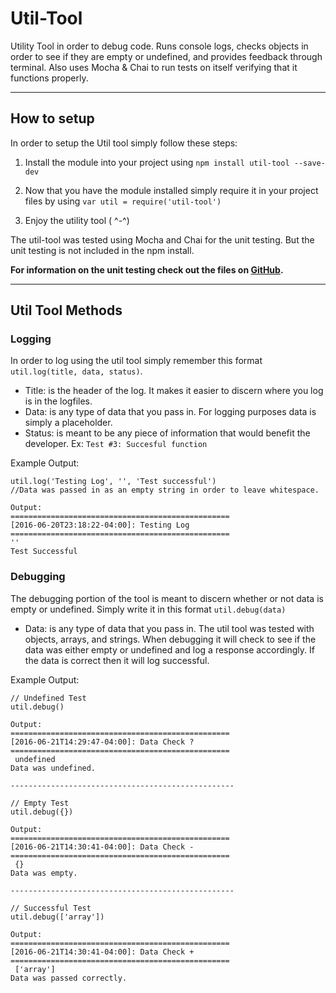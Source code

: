 # Util-Tool
Utility Tool in order to debug code. Runs console logs, checks objects in order to see if they are empty or undefined, and provides feedback through terminal. Also uses Mocha & Chai to run tests on itself verifying that it functions properly.

---

## How to setup

In order to setup the Util tool simply follow these steps:

1. Install the module into your project using `npm install util-tool --save-dev`

2. Now that you have the module installed simply require it in your project files by using `var util = require('util-tool')`

3. Enjoy the utility tool ( ^-^)

The util-tool was tested using Mocha and Chai for the unit testing. But the unit testing is not included in the npm install.

**For information on the unit testing check out the files on [GitHub](https://github.com/FernandoAguiarGuevarez/Utility-Tool).**

---

## Util Tool Methods

### Logging

In order to log using the util tool simply remember this format `util.log(title, data, status)`.

- Title: is the header of the log. It makes it easier to discern where you log is in the logfiles.
- Data: is any type of data that you pass in. For logging purposes data is simply a placeholder.
- Status: is meant to be any piece of information that would benefit the developer. Ex: `Test #3: Succesful function`

Example Output:
```
util.log('Testing Log', '', 'Test successful')
//Data was passed in as an empty string in order to leave whitespace.

Output:
=================================================
[2016-06-20T23:18:22-04:00]: Testing Log
=================================================
''
Test Successful
```

### Debugging

The debugging portion of the tool is meant to discern whether or not data is empty or undefined. Simply write it in this format `util.debug(data)`

- Data: is any type of data that you pass in. The util tool was tested with objects, arrays, and strings. When debugging it will check to see if the data was either empty or undefined and log a response accordingly. If the data is correct then it will log successful.

Example Output:
```
// Undefined Test
util.debug()

Output:
=================================================
[2016-06-21T14:29:47-04:00]: Data Check ?
=================================================
 undefined
Data was undefined.

--------------------------------------------------

// Empty Test
util.debug({})

Output:
=================================================
[2016-06-21T14:30:41-04:00]: Data Check -
=================================================
 {}
Data was empty.

--------------------------------------------------

// Successful Test
util.debug(['array'])

Output:
=================================================
[2016-06-21T14:30:41-04:00]: Data Check +
=================================================
 ['array']
Data was passed correctly.
```
